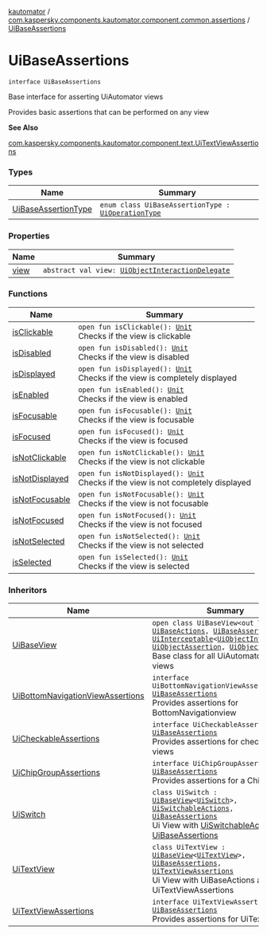 [kautomator](../../index.md) / [com.kaspersky.components.kautomator.component.common.assertions](../index.md) / [UiBaseAssertions](./index.md)

# UiBaseAssertions

`interface UiBaseAssertions`

Base interface for asserting UiAutomator views

Provides basic assertions that can be performed on any view

**See Also**

[com.kaspersky.components.kautomator.component.text.UiTextViewAssertions](../../com.kaspersky.components.kautomator.component.text/-ui-text-view-assertions/index.md)

### Types

| Name | Summary |
|---|---|
| [UiBaseAssertionType](-ui-base-assertion-type/index.md) | `enum class UiBaseAssertionType : `[`UiOperationType`](../../com.kaspersky.components.kautomator.intercept.operation/-ui-operation-type/index.md) |

### Properties

| Name | Summary |
|---|---|
| [view](view.md) | `abstract val view: `[`UiObjectInteractionDelegate`](../../com.kaspersky.components.kautomator.intercept.delegate/-ui-object-interaction-delegate/index.md) |

### Functions

| Name | Summary |
|---|---|
| [isClickable](is-clickable.md) | `open fun isClickable(): `[`Unit`](https://kotlinlang.org/api/latest/jvm/stdlib/kotlin/-unit/index.html)<br>Checks if the view is clickable |
| [isDisabled](is-disabled.md) | `open fun isDisabled(): `[`Unit`](https://kotlinlang.org/api/latest/jvm/stdlib/kotlin/-unit/index.html)<br>Checks if the view is disabled |
| [isDisplayed](is-displayed.md) | `open fun isDisplayed(): `[`Unit`](https://kotlinlang.org/api/latest/jvm/stdlib/kotlin/-unit/index.html)<br>Checks if the view is completely displayed |
| [isEnabled](is-enabled.md) | `open fun isEnabled(): `[`Unit`](https://kotlinlang.org/api/latest/jvm/stdlib/kotlin/-unit/index.html)<br>Checks if the view is enabled |
| [isFocusable](is-focusable.md) | `open fun isFocusable(): `[`Unit`](https://kotlinlang.org/api/latest/jvm/stdlib/kotlin/-unit/index.html)<br>Checks if the view is focusable |
| [isFocused](is-focused.md) | `open fun isFocused(): `[`Unit`](https://kotlinlang.org/api/latest/jvm/stdlib/kotlin/-unit/index.html)<br>Checks if the view is focused |
| [isNotClickable](is-not-clickable.md) | `open fun isNotClickable(): `[`Unit`](https://kotlinlang.org/api/latest/jvm/stdlib/kotlin/-unit/index.html)<br>Checks if the view is not clickable |
| [isNotDisplayed](is-not-displayed.md) | `open fun isNotDisplayed(): `[`Unit`](https://kotlinlang.org/api/latest/jvm/stdlib/kotlin/-unit/index.html)<br>Checks if the view is not completely displayed |
| [isNotFocusable](is-not-focusable.md) | `open fun isNotFocusable(): `[`Unit`](https://kotlinlang.org/api/latest/jvm/stdlib/kotlin/-unit/index.html)<br>Checks if the view is not focusable |
| [isNotFocused](is-not-focused.md) | `open fun isNotFocused(): `[`Unit`](https://kotlinlang.org/api/latest/jvm/stdlib/kotlin/-unit/index.html)<br>Checks if the view is not focused |
| [isNotSelected](is-not-selected.md) | `open fun isNotSelected(): `[`Unit`](https://kotlinlang.org/api/latest/jvm/stdlib/kotlin/-unit/index.html)<br>Checks if the view is not selected |
| [isSelected](is-selected.md) | `open fun isSelected(): `[`Unit`](https://kotlinlang.org/api/latest/jvm/stdlib/kotlin/-unit/index.html)<br>Checks if the view is selected |

### Inheritors

| Name | Summary |
|---|---|
| [UiBaseView](../../com.kaspersky.components.kautomator.component.common.views/-ui-base-view/index.md) | `open class UiBaseView<out T> : `[`UiBaseActions`](../../com.kaspersky.components.kautomator.component.common.actions/-ui-base-actions/index.md)`, `[`UiBaseAssertions`](./index.md)`, `[`UiInterceptable`](../../com.kaspersky.components.kautomator.intercept.base/-ui-interceptable/index.md)`<`[`UiObjectInteraction`](../../com.kaspersky.components.kautomator.intercept.interaction/-ui-object-interaction/index.md)`, `[`UiObjectAssertion`](../../com.kaspersky.components.kautomator.intercept.operation/-ui-object-assertion.md)`, `[`UiObjectAction`](../../com.kaspersky.components.kautomator.intercept.operation/-ui-object-action.md)`>`<br>Base class for all UiAutomator DSL views |
| [UiBottomNavigationViewAssertions](../../com.kaspersky.components.kautomator.component.bottomnav/-ui-bottom-navigation-view-assertions/index.md) | `interface UiBottomNavigationViewAssertions : `[`UiBaseAssertions`](./index.md)<br>Provides assertions for BottomNavigationview |
| [UiCheckableAssertions](../../com.kaspersky.components.kautomator.component.check/-ui-checkable-assertions/index.md) | `interface UiCheckableAssertions : `[`UiBaseAssertions`](./index.md)<br>Provides assertions for checkable views |
| [UiChipGroupAssertions](../../com.kaspersky.components.kautomator.component.chip/-ui-chip-group-assertions/index.md) | `interface UiChipGroupAssertions : `[`UiBaseAssertions`](./index.md)<br>Provides assertions for a ChipGroup |
| [UiSwitch](../../com.kaspersky.components.kautomator.component.switch/-ui-switch/index.md) | `class UiSwitch : `[`UiBaseView`](../../com.kaspersky.components.kautomator.component.common.views/-ui-base-view/index.md)`<`[`UiSwitch`](../../com.kaspersky.components.kautomator.component.switch/-ui-switch/index.md)`>, `[`UiSwitchableActions`](../../com.kaspersky.components.kautomator.component.switch/-ui-switchable-actions/index.md)`, `[`UiBaseAssertions`](./index.md)<br>Ui View with [UiSwitchableActions](../../com.kaspersky.components.kautomator.component.switch/-ui-switchable-actions/index.md) and [UiBaseAssertions](./index.md) |
| [UiTextView](../../com.kaspersky.components.kautomator.component.text/-ui-text-view/index.md) | `class UiTextView : `[`UiBaseView`](../../com.kaspersky.components.kautomator.component.common.views/-ui-base-view/index.md)`<`[`UiTextView`](../../com.kaspersky.components.kautomator.component.text/-ui-text-view/index.md)`>, `[`UiBaseAssertions`](./index.md)`, `[`UiTextViewAssertions`](../../com.kaspersky.components.kautomator.component.text/-ui-text-view-assertions/index.md)<br>Ui View with UiBaseActions and UiTextViewAssertions |
| [UiTextViewAssertions](../../com.kaspersky.components.kautomator.component.text/-ui-text-view-assertions/index.md) | `interface UiTextViewAssertions : `[`UiBaseAssertions`](./index.md)<br>Provides assertions for UiTextView |
